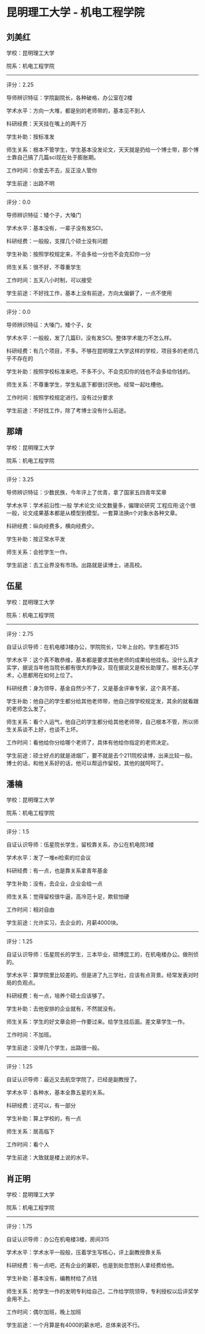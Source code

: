 # 昆明理工大学 - 机电工程学院

## 刘美红

学校：昆明理工大学

院系：机电工程学院

* * *

评分：2.25

导师辨识特征：学院副院长，各种破格，办公室在2楼

学术水平：方向一大堆，都是别的老师带的，基本见不到人

科研经费：天天挂在嘴上的两千万

学生补助：按标准发

师生关系：根本不管学生，学生基本没发论文，天天就是扔给一个博士带，那个博士靠自己搞了几篇sci现在处于膨胀期。

工作时间：你爱去不去，反正没人管你

学生前途：出路不明

* * *

评分：0.0

导师辨识特征：矮个子，大嗓门

学术水平：基本没有，一辈子没有发SCI，

科研经费：一般般，支撑几个硕士没有问题

学生补助：按照学校规定来，不会多给一分也不会克扣你一分

师生关系：很不好，不尊重学生

工作时间：五天八小时制，可以接受

学生前途：不好找工作，基本上没有前途，方向太偏僻了，一点不使用

* * *

评分：0.0

导师辨识特征：大嗓门，矮个子，女

学术水平：一般般，发了几篇EI，没有发SCI。整体学术能力不怎么样。

科研经费：有几个项目，不多。不够在昆明理工大学这样的学校，项目多的老师几乎不存在的

学生补助：按照学校标准来吧，不多不少。不会克扣你的钱也不会多给你钱的。

师生关系：不尊重学生，学生私底下都很讨厌他。经常一起吐槽他。

工作时间：按照学校规定进行。没有过分要求

学生前途：不好找工作，除了考博士没有什么前途。

## 那靖

学校：昆明理工大学

院系：机电工程学院

* * *

评分：3.25

导师辨识特征：少数民族，今年评上了优青，拿了国家五四青年奖章

学术水平：学术前沿性:一般
学术论文:论文数量多，偏理论研究
工程应用:这个很一般，论文成果基本都是从模型到模型。一套算法换n个对象水各种文章。

科研经费：纵向经费多，横向经费少。

学生补助：按正常水平发

师生关系：会抢学生一作。

学生前途：去工业界没有市场。出路就是读博士，进高校。

## 伍星

学校：昆明理工大学

院系：机电工程学院

* * *

评分：2.75

自证认识导师：在机电楼3楼办公，学院院长，12年上台的。学生都在315

学术水平：这个真不敢恭维，基本都是要求其他老师的成果给他挂名。没什么真才实学，据说当年他当院长都有很大的争议，现在据说又是校长助理了。根本无心学术，心思都用在如何上位了。

科研经费：身为领导，基金自然少不了，又是基金评审专家，这个真不差。

学生补助：他自己的学生都分给其他老师带，他自己按学校规定发，其余的就看跟的老师怎么发了。

师生关系：看个人运气，他自己的学生都分给其他老师带，自己根本不管，所以师生关系谈不上好，也谈不上坏。

工作时间：看他给你分给哪个老师了，具体有他给你指定的老师决定。

学生前途：硕士好点的就是进烟厂，要不就是去个211院校读博，出来比较一般。博士的话，和他关系好的话，他可以帮运作留校，其他的就呵呵了。

## 潘楠

学校：昆明理工大学

院系：机电工程学院

* * *

评分：1.5

自证认识导师：伍星院长学生，留校靠关系，办公在机电院3楼

学术水平：发了一堆ei检索的烂会议

科研经费：有一点，也是靠关系拿青年基金

学生补助：没有，去企业，企业会给一点

师生关系：觉得留校很牛逼，高冷范十足，欺软怕硬

工作时间：相对自由

学生前途：允许实习，去企业的，月薪4000块。

* * *

评分：1.25

自证认识导师：伍星院长的学生，三本毕业，硕博昆工的，在机电楼办公。做刑侦的。

学术水平：算学院里比较差的。但是进了九三学社，应该有点背景。经常发表对时局的负观点。

科研经费：有一点，培养个硕士应该够了。

学生补助：去他安排的企业就有，不然就没有。

师生关系：学生的好文章会把一作要过来。给学生挂后面。差文章学生一作。

工作时间：不加班。

学生前途：没带几个学生，出路很一般。

* * *

评分：1.25

自证认识导师：最近又去航空学院了，已经是副教授了。

学术水平：各种水，基本全靠五星的关系。

科研经费：还可以，有一部分

学生补助：算上学校的，有一点

师生关系：居高临下

工作时间：看个人

学生前途：大致就是楼上说的水平。

## 肖正明

学校：昆明理工大学

院系：机电工程学院

* * *

评分：1.75

自证认识导师：办公在机电楼3楼，房间315

学术水平：学术水平一般般，压着学生写核心，评上副教授靠关系

科研经费：有一点吧，还有企业的兼职，也是到处忽悠别人拿经费给他。

学生补助：基本没有，编教材给了点钱

师生关系：抢学生一作的发明专利给自己，二作给学院领导，专利授权以后评奖学金用不上。

工作时间：偶尔加班，晚上加班

学生前途：一个月算是有4000的薪水吧，总体来说不行。